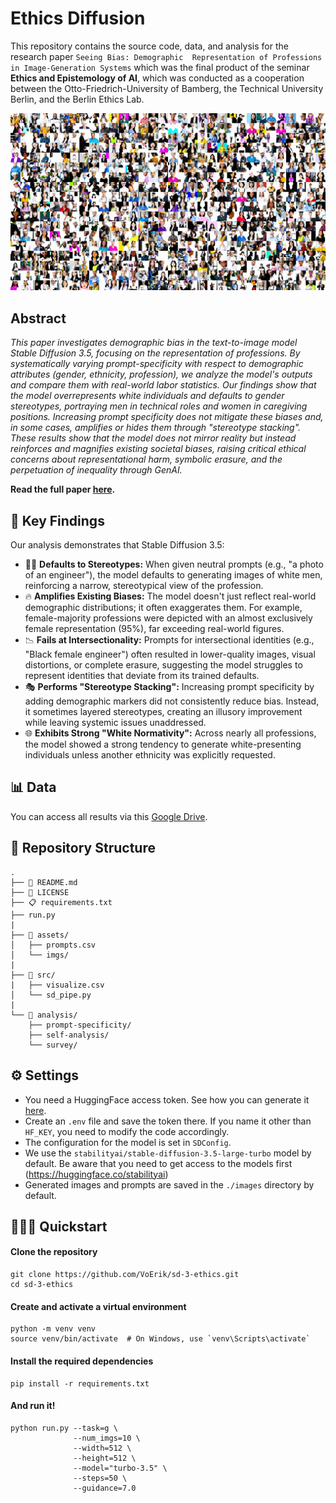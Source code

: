 # Ethics Diffusion

This repository contains the source code, data, and analysis for the research paper `Seeing Bias: Demographic 
Representation of Professions in Image-Generation Systems` which was the final product of the seminar **Ethics
and Epistemology of AI**, which was conducted as a cooperation between the Otto-Friedrich-University of Bamberg,
the Technical University Berlin, and the Berlin Ethics Lab.

![img](assets/wallpaper_grid.jpg)

## Abstract
_This paper investigates demographic bias in the text-to-image model Stable Diffusion 3.5, focusing on the 
representation of professions. By systematically varying prompt-specificity with respect to demographic 
attributes (gender, ethnicity, profession), we analyze the model's outputs and compare them with real-world 
labor statistics. Our findings show that the model overrepresents white individuals and defaults to gender 
stereotypes, portraying men in technical roles and women in caregiving positions. Increasing prompt 
specificity does not mitigate these biases and, in some cases, amplifies or hides them through 
"stereotype stacking". These results show that the model does not mirror reality but instead reinforces 
and magnifies existing societal biases, raising critical ethical concerns about representational harm, 
symbolic erasure, and the perpetuation of inequality through GenAI._

**Read the full paper [here](assets/paper.pdf).**

## 🔑 Key Findings
Our analysis demonstrates that Stable Diffusion 3.5:

* 🧑‍💻 **Defaults to Stereotypes:** When given neutral prompts (e.g., "a photo of an engineer"), the model defaults to 
generating images of white men, reinforcing a narrow, stereotypical view of the profession.
* 🔥 **Amplifies Existing Biases:** The model doesn't just reflect real-world demographic distributions; 
it often exaggerates them. For example, female-majority professions were depicted with an almost exclusively 
female representation (95%), far exceeding real-world figures.
* 📉 **Fails at Intersectionality:** Prompts for intersectional identities (e.g., "Black female engineer") often 
resulted in lower-quality images, visual distortions, or complete erasure, suggesting the model struggles to 
represent identities that deviate from its trained defaults.
* 🎭 **Performs "Stereotype Stacking":** Increasing prompt specificity by adding demographic markers did not 
consistently reduce bias. Instead, it sometimes layered stereotypes, creating an illusory improvement while 
leaving systemic issues unaddressed.
* 🌐 **Exhibits Strong "White Normativity":** Across nearly all professions, the model showed a strong tendency 
to generate white-presenting individuals unless another ethnicity was explicitly requested.

## 📊 Data
You can access all results via this [Google Drive](https://drive.google.com/drive/folders/1tZUvYm-MlYgFQ-REH_i9Qv0Pgx6VQmuv?usp=drive_link).

## 🌳 Repository Structure
```
.
├── 📄 README.md            
├── 📜 LICENSE              
├── 📋 requirements.txt
├── run.py     
|
├── 📂 assets/
│   ├── prompts.csv         
│   └── imgs/     
|
├── 📂 src/
|   ├── visualize.csv 
│   └── sd_pipe.py  
|
└── 📂 analysis/
    ├── prompt-specificity/ 
    ├── self-analysis/ 
    └── survey/

```
## ⚙️ Settings

* You need a HuggingFace access token. See how you can generate it [here](https://huggingface.co/docs/hub/security-tokens).
* Create an `.env` file and save the token there. If you name it other than `HF_KEY`, you need to modify the code accordingly.
* The configuration for the model is set in `SDConfig`. 
* We use the `stabilityai/stable-diffusion-3.5-large-turbo` model by default. Be aware that you need to get access to the models first (https://huggingface.co/stabilityai)
* Generated images and prompts are saved in the `./images` directory by default. 

## 🏃🏽‍♂️ Quickstart

#### Clone the repository
```
git clone https://github.com/VoErik/sd-3-ethics.git
cd sd-3-ethics
```
#### Create and activate a virtual environment
```
python -m venv venv
source venv/bin/activate  # On Windows, use `venv\Scripts\activate`
```
#### Install the required dependencies
```
pip install -r requirements.txt
```
#### And run it!
```
python run.py --task=g \
              --num_imgs=10 \
              --width=512 \
              --height=512 \
              --model="turbo-3.5" \
              --steps=50 \
              --guidance=7.0
```
